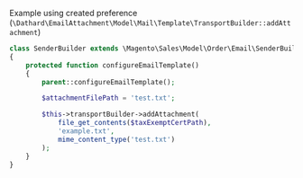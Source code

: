 Example using created preference (`\Dathard\EmailAttachment\Model\Mail\Template\TransportBuilder::addAttachment`)


````php
class SenderBuilder extends \Magento\Sales\Model\Order\Email\SenderBuilder
{
    protected function configureEmailTemplate()
    {
        parent::configureEmailTemplate();

        $attachmentFilePath = 'test.txt';

        $this->transportBuilder->addAttachment(
            file_get_contents($taxExemptCertPath),
            'example.txt',
            mime_content_type('test.txt')
        );
    }
}
````
